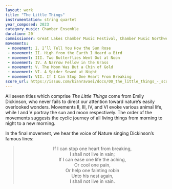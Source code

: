 ```yaml
---
layout: work
title: "The Little Things"
instrumentation: string quartet
year_composed: 2023
category_music: Chamber Ensemble
duration: 20'
commissioner: Great Lakes Chamber Music Festival, Chamber Music Northwest, and Seattle Chamber Music Society
movements:
 - movement: I. I’ll Tell You How the Sun Rose
 - movement: II. High from the Earth I Heard a Bird
 - movement: III. Two Butterflies Went Out at Noon
 - movement: IV. A Narrow Fellow in the Grass
 - movement: V. The Moon Was But a Chin of Gold
 - movement: VI. A Spider Sewed at Night
 - movement: VII. If I Can Stop One Heart From Breaking
score_url: https://issuu.com/kianravaei/docs/00_the_little_things_-_score_-_ed_3
---
```


All seven titles which comprise _The Little Things_ come from Emily Dickinson, who never fails to direct our attention toward nature’s easily overlooked wonders. Movements II, III, IV, and VI evoke various animal life, while I and V portray the sun and moon respectively. The order of the movements suggests the cyclic journey of all living things from morning to night to a new morning.

In the final movement, we hear the voice of Nature singing Dickinson’s famous lines:

<blockquote>
<div style="text-align: center;">
<p>If I can stop one heart from breaking,<br>
I shall not live in vain;<br>
If I can ease one life the aching,<br>
Or cool one pain,<br>
Or help one fainting robin<br>
Unto his nest again,<br>
I shall not live in vain.<br>
</p>
</div>
</blockquote>